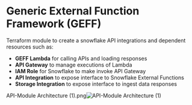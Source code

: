 # Generic External Function Framework (GEFF)

Terraform module to create a snowflake API integrations and dependent resources such as:

- **GEFF Lambda** for calling APIs and loading responses
- **API Gateway** to manage executions of Lambda
- **IAM Role** for Snowflake to make invoke API Gateway
- **API Integration** to expose interface to Snowflake External Functions
- **Storage Integration** to expose interface to ingest data responses

API-Module Architecture  (1).png![API-Module Architecture  (1)](https://user-images.githubusercontent.com/77609784/120495536-6d5c8980-c3da-11eb-8742-94ea5ccb6380.png)



